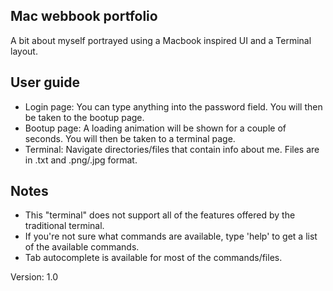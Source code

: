 ## Mac webbook portfolio

A bit about myself portrayed using a Macbook inspired UI and a Terminal layout.

## User guide

- Login page: You can type anything into the password field. You will then be taken to the bootup page.
- Bootup page: A loading animation will be shown for a couple of seconds. You will then be taken to a terminal page.
- Terminal: Navigate directories/files that contain info about me. Files are in .txt and .png/.jpg format.

## Notes

- This "terminal" does not support all of the features offered by the traditional terminal.
- If you're not sure what commands are available, type 'help' to get a list of the available commands.
- Tab autocomplete is available for most of the commands/files.

Version: 1.0
